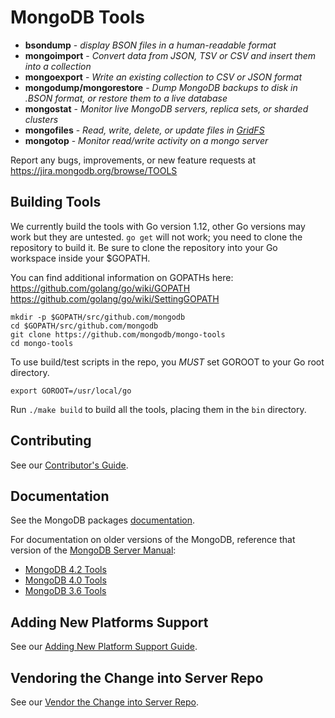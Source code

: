 MongoDB Tools
===================================

 - **bsondump** - _display BSON files in a human-readable format_
 - **mongoimport** - _Convert data from JSON, TSV or CSV and insert them into a collection_
 - **mongoexport** - _Write an existing collection to CSV or JSON format_
 - **mongodump/mongorestore** - _Dump MongoDB backups to disk in .BSON format, or restore them to a live database_
 - **mongostat** - _Monitor live MongoDB servers, replica sets, or sharded clusters_
 - **mongofiles** - _Read, write, delete, or update files in [GridFS](http://docs.mongodb.org/manual/core/gridfs/)_
 - **mongotop** - _Monitor read/write activity on a mongo server_


Report any bugs, improvements, or new feature requests at https://jira.mongodb.org/browse/TOOLS

Building Tools
---------------

We currently build the tools with Go version 1.12, other Go versions may work but they are untested. `go get` will not 
work; you need to clone the repository to build it. Be sure to clone the repository into your Go workspace inside your 
$GOPATH.

You can find additional information on GOPATHs here:
https://github.com/golang/go/wiki/GOPATH
https://github.com/golang/go/wiki/SettingGOPATH

```
mkdir -p $GOPATH/src/github.com/mongodb
cd $GOPATH/src/github.com/mongodb
git clone https://github.com/mongodb/mongo-tools
cd mongo-tools
```

To use build/test scripts in the repo, you *MUST* set GOROOT to your Go root directory.

```
export GOROOT=/usr/local/go
```

Run `./make build` to build all the tools, placing them in the `bin`
directory.

Contributing
---------------
See our [Contributor's Guide](CONTRIBUTING.md).

Documentation
---------------
See the MongoDB packages [documentation](https://docs.mongodb.org/database-tools/).

For documentation on older versions of the MongoDB, reference that version of the [MongoDB Server Manual](docs.mongodb.com/manual):

- [MongoDB 4.2 Tools](https://docs.mongodb.org/v4.2/reference/program)
- [MongoDB 4.0 Tools](https://docs.mongodb.org/v4.0/reference/program)
- [MongoDB 3.6 Tools](https://docs.mongodb.org/v3.6/reference/program)

Adding New Platforms Support
---------------
See our [Adding New Platform Support Guide](PLATFORMSUPPORT.md).

Vendoring the Change into Server Repo
---------------
See our [Vendor the Change into Server Repo](SERVERVENDORING.md).
